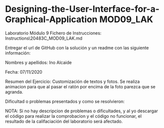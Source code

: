 # Designing-the-User-Interface-for-a-Graphical-Application MOD09_LAK


Laboratorio Módulo 9
Fichero de Instrucciones: Instructions\20483C_MOD09_LAK.md

Entregar el url de GitHub con la solución y un readme con las siguiente información:

Nombres y apellidos: Ino Alcaide

Fecha: 07/11/2020

Resumen del Ejercicio: Customización de textos y fotos. Se realiza animacion para que al pasar el ratón por encima de la foto parezca que se agranda.

Dificultad o problemas presentados y como se resolvieron:

NOTA: Si no hay descripcion de problemas o dificultades, y al yo descargar el código para realizar la comprobacion y el código no funcionar, el resultado de la califaciación del laboratorio será afectado.
